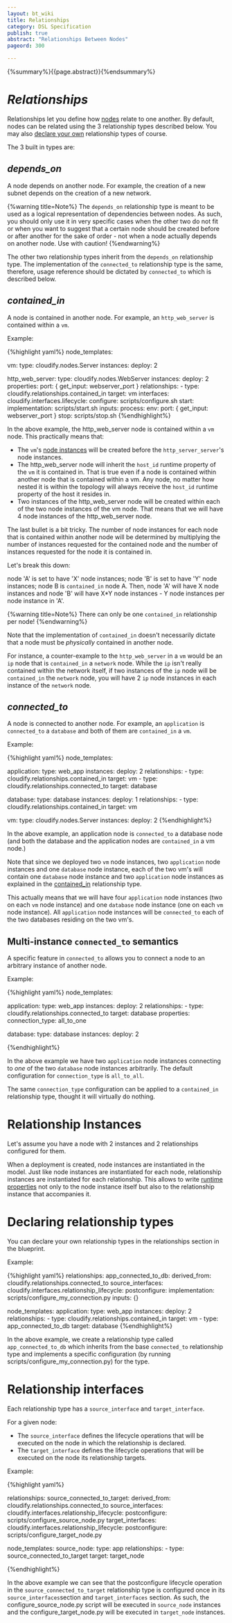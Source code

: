 ```yaml
---
layout: bt_wiki
title: Relationships
category: DSL Specification
publish: true
abstract: "Relationships Between Nodes"
pageord: 300

---
```

{%summary%}{{page.abstract}}{%endsummary%}


# *Relationships*
Relationships let you define how [nodes]() relate to one another. By default, nodes can be related using the 3 relationship types described below. You may also [declare your own](#declaring-relationship-types) relationship types of course.

The 3 built in types are:

## *depends_on*
A node depends on another node. For example, the creation of a new subnet depends on the creation of a new network.

{%warning title=Note%}
The `depends_on` relationship type is meant to be used as a logical representation of dependencies between nodes. As such, you should only use it in very specific cases when the other two do not fit or when you want to suggest that a certain node should be created before or after another for the sake of order - not when a node actually depends on another node. Use with caution!
{%endwarning%}

The other two relationship types inherit from the `depends_on` relationship type. The implementation of the `connected_to` relationship type is the same, therefore, usage reference should be dictated by `connected_to` which is described below.

## *contained_in*
A node is contained in another node. For example, an `http_web_server` is contained within a `vm`.

Example:

{%highlight yaml%}
node_templates:

  vm:
    type: cloudify.nodes.Server
    instances:
      deploy: 2

  http_web_server:
    type: cloudify.nodes.WebServer
    instances:
      deploy: 2
    properties:
      port: { get_input: webserver_port }
    relationships:
      - type: cloudify.relationships.contained_in
        target: vm
    interfaces:
      cloudify.interfaces.lifecycle:
        configure: scripts/configure.sh
        start:
          implementation: scripts/start.sh
          inputs:
            process:
              env:
                port: { get_input: webserver_port }
        stop: scripts/stop.sh
{%endhighlight%}

In the above example, the http_web_server node is contained within a `vm` node.
This practically means that:

* The `vm`'s [node instances]() will be created before the `http_server_server`'s node instances.
* The http_web_server node will inherit the `host_id` runtime property of the `vm` it is contained in. That is true even if a node is contained within another node that is contained within a vm. Any node, no matter how nested it is within the topology will always receive the `host_id` runtime property of the host it resides in.
* Two instances of the http_web_server node will be created within each of the two node instances of the vm node. That means that we will have 4 node instances of the http_web_server node.

The last bullet is a bit tricky. The number of node instances for each node that is contained within another node will be determined by multiplying the number of instances requested for the contained node and the number of instances requested for the node it is contained in.

Let's break this down:

node 'A' is set to have 'X' node instances; node 'B' is set to have 'Y' node instances; node B is `contained_in` node A.
Then, node 'A' will have X node instances and node 'B' will have X*Y node instances - Y node instances per node instance in 'A'.

{%warning title=Note%}
There can only be one `contained_in` relationship per node!
{%endwarning%}

Note that the implementation of `contained_in` doesn't necessarily dictate that a node must be *physically* contained in another node.

For instance, a counter-example to the `http_web_server` in a `vm` would be an `ip` node that is `contained_in` a `network` node. While the `ip` isn't really contained within the network itself, if two instances of the `ip` node will be `contained_in` the `network` node, you will have 2 `ip` node instances in each instance of the `network` node.

<!--

2) it has different multi-instance semantics (i've heard Dan already went over this with you)

3) host_id and host_ip: host_id is a node's attribute (set in deployment creation) and host_ip is a plugin context method which retrieves the ip of the host node by looking at its properties/runtime-props dynamically. They are affected by the contained_in as obviously this is how we determine the host node for a given node. These in turn lead to other semantic differences, e.g. an agent plugin must be used on a node which has a host node (i.e. IS a host node or is connected to one via contained_in relationships) - however these are byproducts and are not directly part of the contained_in semantics.

4) ​lastly, there's some workflow-related API which also touches on the 'contained_in' type, e.g. "contained_instances" property of the CloudifyWorkflowNodeInstance class - basically these are used to form subgraphs to execute operations on specific nodes etc.
 -->

## *connected_to*
A node is connected to another node. For example, an `application` is `connected_to` a `database` and both of them are `contained_in` a `vm`.

Example:

{%highlight yaml%}
node_templates:

  application:
    type: web_app
    instances:
      deploy: 2
    relationships:
      - type: cloudify.relationships.contained_in
        target: vm
      - type: cloudify.relationships.connected_to
        target: database

  database:
    type: database
    instances:
      deploy: 1
    relationships:
      - type: cloudify.relationships.contained_in
        target: vm

  vm:
    type: cloudify.nodes.Server
    instances:
      deploy: 2
{%endhighlight%}

In the above example, an application node is `connected_to` a database node (and both the database and the application nodes are `contained_in` a vm node.)

Note that since we deployed two `vm` node instances, two `application` node instances and one `database` node instance, each of the two vm's will contain one `database` node instance and two `application` node instances as explained in the [contained_in](#contained-in) relationship type.

This actually means that we will have four `application` node instances (two on each `vm` node instance) and one `database` node instance (one on each `vm` node instance). All `application` node instances will be `connected_to` each of the two databases residing on the two vm's.

## Multi-instance `connected_to` semantics
A specific feature in `connected_to` allows you to connect a node to an arbitrary instance of another node.

Example:

{%highlight yaml%}
node_templates:

  application:
    type: web_app
    instances:
      deploy: 2
    relationships:
      - type: cloudify.relationships.connected_to
        target: database
        properties:
            connection_type: all_to_one

  database:
    type: database
    instances:
      deploy: 2

{%endhighlight%}

In the above example we have two `application` node instances connecting to *one* of the two `database` node instances arbitrarily.
The default configuration for `connection_type` is `all_to_all`.

The same `connection_type` configuration can be applied to a `contained_in` relationship type, thought it will virtually do nothing.

# Relationship Instances
Let's assume you have a node with 2 instances and 2 relationships configured for them.

When a deployment is created, node instances are instantiated in the model.
Just like node instances are instantiated for each node, relationship instances are instantiated for each relationship.
This allows to write [runtime properties]() not only to the node instance itself but also to the relationship instance that accompanies it.

# Declaring relationship types
You can declare your own relationship types in the relationships section in the blueprint.

Example:

{%highlight yaml%}
relationships:
  app_connected_to_db:
    derived_from: cloudify.relationships.connected_to
    source_interfaces:
      cloudify.interfaces.relationship_lifecycle:
          postconfigure:
              implementation: scripts/configure_my_connection.py
              inputs: {}

node_templates:
  application:
    type: web_app
    instances:
      deploy: 2
    relationships:
      - type: cloudify.relationships.contained_in
        target: vm
      - type: app_connected_to_db
        target: database
{%endhighlight%}

In the above example, we create a relationship type called `app_connected_to_db` which inherits from the base `connected_to` relationship type and implements a specific configuration (by running scripts/configure_my_connection.py) for the type.

# Relationship interfaces
Each relationship type has a `source_interface` and `target_interface`.

For a given node:

* The `source_interface` defines the lifecycle operations that will be executed on the node in which the relationship is declared.
* The `target_interface` defines the lifecycle operations that will be executed on the node its relationship targets.

Example:

{%highlight yaml%}

relationships:
  source_connected_to_target:
    derived_from: cloudify.relationships.connected_to
    source_interfaces:
      cloudify.interfaces.relationship_lifecycle:
        postconfigure: scripts/configure_source_node.py
    target_interfaces:
      cloudify.interfaces.relationship_lifecycle:
        postconfigure: scripts/configure_target_node.py

node_templates:
  source_node:
    type: app
    relationships:
      - type: source_connected_to_target
        target: target_node

{%endhighlight%}

In the above example we can see that the postconfigure lifecycle operation in the `source_connected_to_target` relationship type is configured once in its `source_interfaces`section and `target_interfaces` section. As such, the configure_source_node.py script will be executed in `source_node` instances and the configure_target_node.py will be executed in `target_node` instances.